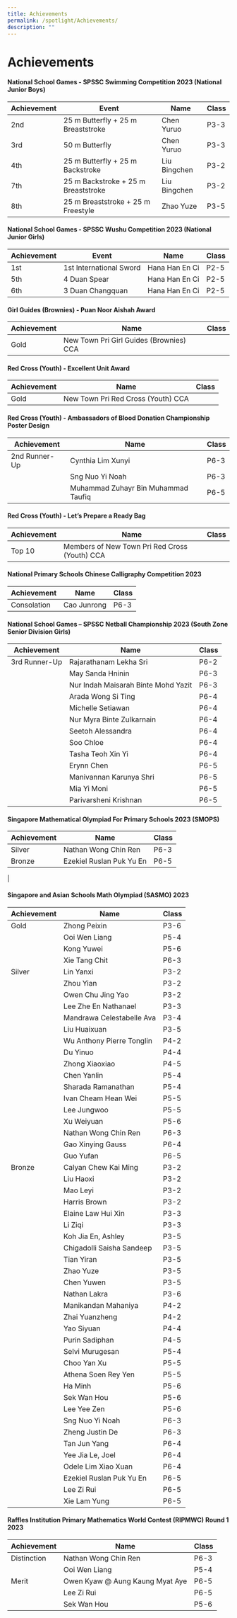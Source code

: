 ```yaml
---
title: Achievements
permalink: /spotlight/Achievements/
description: ""
---
```

# Achievements #

#### National School Games - SPSSC Swimming Competition 2023 (National Junior Boys) ####  

| Achievement | Event |  Name | Class |
| -------- | -------- |  -------- | -------- |
| 2nd   | 25 m Butterfly + 25 m Breaststroke | Chen Yuruo  | P3-3 |
| 3rd   | 50 m Butterfly  | Chen Yuruo  | P3-3 |
| 4th  | 25 m Butterfly + 25 m Backstroke  | Liu Bingchen  | P3-2  |
| 7th  | 25 m Backstroke + 25 m Breaststroke   | Liu Bingchen  | P3-2  |
| 8th  | 25 m Breaststroke + 25 m Freestyle   | Zhao Yuze  | P3-5  |

#### National School Games - SPSSC Wushu Competition 2023 (National Junior Girls) ####  

| Achievement | Event |  Name | Class |
| -------- | -------- |  -------- | -------- |
| 1st   | 1st International Sword  | Hana Han En Ci     | P2-5   |
| 5th   | 4 Duan Spear | Hana Han En Ci     | P2-5   |
| 6th   | 3 Duan Changquan  | Hana Han En Ci     | P2-5   |

#### Girl Guides (Brownies) - Puan Noor Aishah Award ####  

| Achievement | Name | Class |
| -------- | -------- | -------- |
| Gold     | New Town Pri Girl Guides (Brownies) CCA    |    |


#### Red Cross (Youth) - Excellent Unit Award ####  

| Achievement | Name | Class |
| -------- | -------- | -------- |
| Gold     | New Town Pri Red Cross (Youth) CCA    |    |

#### Red Cross (Youth) - Ambassadors of Blood Donation Championship Poster Design #### 

| Achievement | Name | Class |
| -------- | -------- | -------- |
| 2nd Runner-Up     | Cynthia Lim Xunyi     | P6-3   |
|    | Sng Nuo Yi Noah    | P6-3   |
|    | Muhammad Zuhayr Bin Muhammad Taufiq    | P6-5   |


#### Red Cross (Youth) - Let’s Prepare a Ready Bag ####

| Achievement | Name | Class |
| -------- | -------- | -------- |
| Top 10 | Members of New Town Pri Red Cross (Youth) CCA |   |


#### National Primary Schools Chinese Calligraphy Competition 2023 ####

| Achievement | Name | Class |
| -------- | -------- | -------- |
| Consolation | Cao Junrong | P6-3 |


#### National School Games – SPSSC Netball Championship 2023 (South Zone Senior Division Girls) ####

| Achievement | Name | Class |
| -------- | -------- | -------- |
| 3rd Runner-Up | Rajarathanam Lekha Sri | P6-2  |
| | May Sanda Hninin | P6-3  |
| | Nur Indah Maisarah Binte Mohd Yazit | P6-3  |
| | Arada Wong Si Ting | P6-4  |
| | Michelle Setiawan | P6-4 | 
| | Nur Myra Binte Zulkarnain | P6-4  |
| | Seetoh Alessandra| P6-4  |
| |Soo Chloe | P6-4  |
| |Tasha Teoh Xin Yi  | P6-4  |
| | Erynn Chen | P6-5  |
| |Manivannan Karunya Shri| P6-5  |
| |Mia Yi Moni  | P6-5  |
| | Parivarsheni Krishnan | P6-5  |


#### Singapore Mathematical Olympiad For Primary Schools 2023 (SMOPS) #### 

| Achievement | Name | Class |
| -------- | -------- | -------- |
| Silver    | Nathan Wong Chin Ren    | P6-3   |
| Bronze    | Ezekiel Ruslan Puk Yu En    | P6-5   |
|    

#### Singapore and Asian Schools Math Olympiad (SASMO) 2023 ####

| Achievement | Name | Class |
| -------- | -------- | -------- |
| Gold | Zhong Peixin | P3-6  |
| | Ooi Wen Liang | P5-4  |
| | Kong Yuwei | P5-6  |
| | Xie Tang Chit | P6-3  |
| Silver| Lin Yanxi | P3-2  |
| | Zhou Yian | P3-2  |
| | Owen Chu Jing Yao | P3-2  |
| | Lee Zhe En Nathanael | P3-3  |
| | Mandrawa Celestabelle Ava | P3-4  |
| | Liu Huaixuan | P3-5 | 
| | Wu Anthony Pierre Tonglin | P4-2  |
| | Du Yinuo | P4-4  |
| | Zhong Xiaoxiao | P4-5  | 
| | Chen Yanlin | P5-4  |
| | Sharada Ramanathan | P5-4  |
| | Ivan Cheam Hean Wei | P5-5  |
| | Lee Jungwoo | P5-5  |
| | Xu Weiyuan | P5-6  |
| | Nathan Wong Chin Ren | P6-3  |
| | Gao Xinying Gauss | P6-4  |
| | Guo Yufan | P6-5  |
| Bronze | Calyan Chew Kai Ming | P3-2  |
| | Liu Haoxi | P3-2 |
| | Mao Leyi | P3-2  |
| | Harris Brown | P3-2  |
| | Elaine Law Hui Xin | P3-3  |
| | Li Ziqi | P3-3  |
| | Koh Jia En, Ashley | P3-5  |
| | Chigadolli Saisha Sandeep | P3-5  |
| | Tian Yiran | P3-5  |
| | Zhao Yuze | P3-5  |
| | Chen Yuwen | P3-5  |
| | Nathan Lakra | P3-6  |
| | Manikandan Mahaniya | P4-2  |
| | Zhai Yuanzheng | P4-2  |
| | Yao Siyuan | P4-4  |
| | Purin Sadiphan | P4-5  |
| | Selvi Murugesan | P5-4  |
| | Choo Yan Xu | P5-5  |
| | Athena Soen Rey Yen | P5-5  |
| | Ha Minh | P5-6  |
| | Sek Wan Hou | P5-6  |
| | Lee Yee Zen | P5-6  |
| | Sng Nuo Yi Noah | P6-3  |
| | Zheng Justin De | P6-3  |
| | Tan Jun Yang | P6-4  |
| | Yee Jia Le, Joel | P6-4  |
| | Odele Lim Xiao Xuan | P6-4  |
| | Ezekiel Ruslan Puk Yu En | P6-5  |
| | Lee Zi Rui | P6-5  |
| | Xie Lam Yung | P6-5  |

#### Raffles Institution Primary Mathematics World Contest (RIPMWC) Round 1 2023 ####

| Achievement | Name | Class |
| -------- | -------- | -------- |
| Distinction | Nathan Wong Chin Ren | P6-3  |
|| Ooi Wen Liang | P5-4  |
| Merit | Owen Kyaw @ Aung Kaung Myat Aye | P6-5  |
|| Lee Zi Rui | P6-5  |
|| Sek Wan Hou | P5-6  |